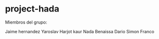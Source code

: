 # project-hada

Miembros del grupo:

Jaime hernandez
Yaroslav 
Harjot kaur
Nada Benaissa
Dario Simon Franco
